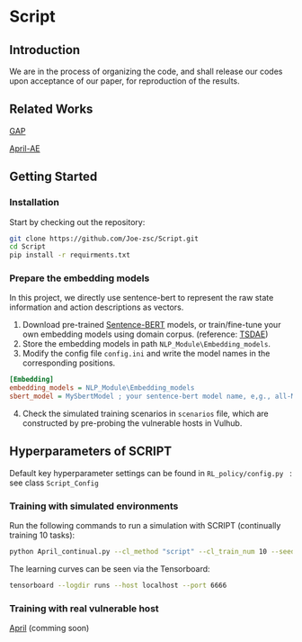 # Script

## Introduction

We are in the process of organizing the code, and shall release our codes upon acceptance of our paper, for reproduction of the results.

## Related Works

[GAP](https://github.com/Joe-zsc/GAP)

[April-AE](https://github.com/Joe-zsc/April-AE)

## Getting Started

### Installation

Start by checking out the repository:

```bash
git clone https://github.com/Joe-zsc/Script.git
cd Script
pip install -r requirments.txt
```

### Prepare the embedding models

In this project, we directly use sentence-bert to represent the raw state information and action descriptions as vectors.

1. Download pre-trained [Sentence-BERT](https://huggingface.co/models?library=sentence-transformers) models, or train/fine-tune your own embedding models using domain corpus. (reference: [TSDAE](https://github.com/UKPLab/sentence-transformers))
2. Store the embedding models in path  `NLP_Module\Embedding_models`.
3. Modify the config file `config.ini` and write the model names in the corresponding positions.

```ini
[Embedding]
embedding_models = NLP_Module\Embedding_models
sbert_model = MySbertModel ; your sentence-bert model name, e,g., all-MiniLM-L12-v2
```

4. Check the simulated training scenarios in `scenarios` file, which are constructed by pre-probing the vulnerable hosts in Vulhub.

## Hyperparameters of SCRIPT

Default key hyperparameter settings can be found in ```RL_policy/config.py ``` : see class ``Script_Config``

### Training with simulated environments

Run the following commands to run a simulation with SCRIPT (continually training 10 tasks):

```bash
python April_continual.py --cl_method "script" --cl_train_num 10 --seed 0 
```

The learning curves can be seen via the Tensorboard:

```bash
tensorboard --logdir runs --host localhost --port 6666
```

### Training with real vulnerable host

[April](https://github.com/Joe-zsc/April) (comming soon)
